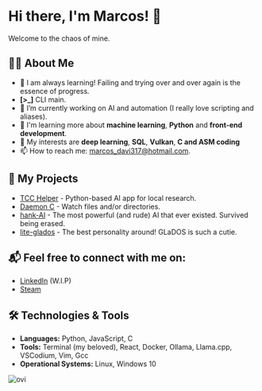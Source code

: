 # Hi there, I'm Marcos! 👋

Welcome to the chaos of mine.

## 👨‍💻 About Me
- 🔎 I am always learning! Failing and trying over and over again is the essence of progress.
- **[>_]** CLI main.
- 🔭 I’m currently working on AI and automation (I really love scripting and aliases).
- 🌱 I'm learning more about **machine learning**, **Python** and **front-end development**.
- 💬 My interests are **deep learning**, **SQL**, **Vulkan**, **C and ASM coding**
- 📫 How to reach me: [marcos_davi317@hotmail.com](mailto:marcos_davi317@hotmail.com).

## 🚀 My Projects
- [TCC Helper](https://github.com/marcosdotonion/tcc-helper) - Python-based AI app for local research.
- [Daemon C](https://github.com/marcosdotonion/daemonc) - Watch files and/or directories.
- [hank-AI](https://github.com/marcosdotonion/hank-AI) - The most powerful (and rude) AI that ever existed. Survived being erased.
- [lite-glados](https://github.com/marcosdotonion/lite-glados) - The best personality around! GLaDOS is such a cutie.

## 📬 Feel free to connect with me on:
- [LinkedIn](https://www.cachemonet.com/) (W.I.P)
- [Steam](https://steamcommunity.com/id/7656119804883/)

## 🛠️ Technologies & Tools
- **Languages:** Python, JavaScript, C
- **Tools:** Terminal (my beloved), React, Docker, Ollama, Llama.cpp, VSCodium, Vim, Gcc
- **Operational Systems:** Linux, Windows 10

<img src="https://github-readme-stats.vercel.app/api/top-langs?username=marcosdotonion&show_icons=true&locale=en&layout=compact&theme=chartreuse-dark" alt="ovi" />
